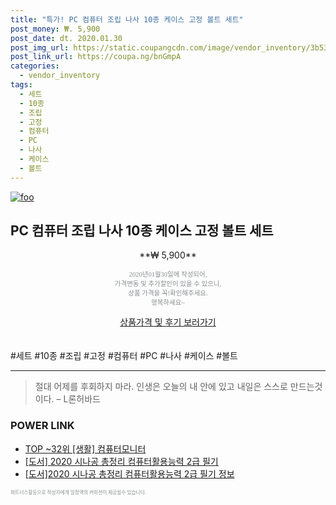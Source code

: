 ```yaml
--- 
title: "특가! PC 컴퓨터 조립 나사 10종 케이스 고정 볼트 세트" 
post_money: ₩. 5,900 
post_date: dt. 2020.01.30 
post_img_url: https://static.coupangcdn.com/image/vendor_inventory/3b53/ffdb9b514aac6f2589d7993d96d0249203feefb7cb037ae71447c2f7c23b.jpg 
post_link_url: https://coupa.ng/bnGmpA 
categories: 
  - vendor_inventory 
tags: 
  - 세트 
  - 10종 
  - 조립 
  - 고정 
  - 컴퓨터 
  - PC 
  - 나사 
  - 케이스 
  - 볼트 
--- 
```

[![foo](https://static.coupangcdn.com/image/vendor_inventory/3b53/ffdb9b514aac6f2589d7993d96d0249203feefb7cb037ae71447c2f7c23b.jpg)](https://coupa.ng/bnGmpA) 

## PC 컴퓨터 조립 나사 10종 케이스 고정 볼트 세트 
<p style="text-align: center;">**₩ 5,900**</p> 
<p style="text-align: center;"><span style="color: #898c8f; font-family: Georgia,Times,serif; font-size: 0.75em;">2020년01월30일에 작성되어, <br>가격변동 및 추가할인이 있을 수 있으니,<br> 상품 가격을 꼭!확인해주세요.<br>행복하세요~</span> 
</p>	 
<div markdown="0" style="text-align: center;"><a href="https://coupa.ng/bnGmpA" class="btn btn--success">상품가격 및 후기 보러가기</a></div> 
<br><br> 
  #세트 #10종 #조립 #고정 #컴퓨터 #PC #나사 #케이스 #볼트 
<hr> 

> 절대 어제를 후회하지 마라. 인생은 오늘의  내 안에 있고 내일은 스스로 만드는것이다. – L론허바드 


### POWER LINK

* <a href="https://blog.naver.com/fasyy4321/221782985409" target="_blank"> TOP ~32위 [생활] 컴퓨터모니터</a>
* <a href="https://blog.naver.com/santokki14/221788566120" target="_blank">[도서] 2020 시나공 총정리 컴퓨터활용능력 2급 필기</a>
* <a href="https://blog.naver.com/sakai111/221760659639" target="_blank">[도서]2020 시나공 총정리 컴퓨터활용능력 2급 필기 정보</a>

<span style="color: #898c8f; font-family: Georgia,Times,serif; font-size: 0.55em;">파트너스활동으로 작성자에게 일정액의 커미션이 제공될수 있습니다.</span> 

